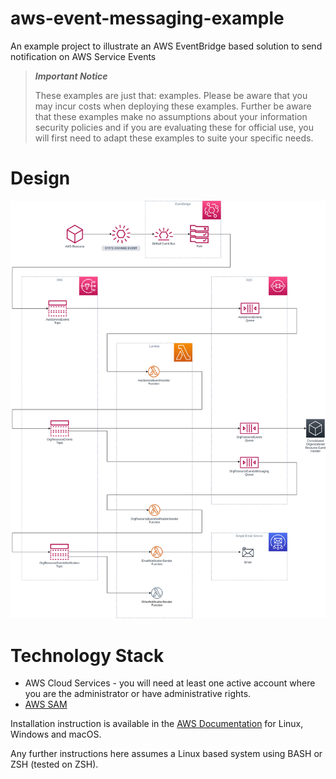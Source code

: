 # aws-event-messaging-example

An example project to illustrate an AWS EventBridge based solution to send notification on AWS Service Events

> _**Important Notice**_
>
> These examples are just that: examples. Please be aware that you may incur costs when deploying these examples. Further be aware that these examples make no assumptions about your information security policies and if you are evaluating these for official use, you will first need to adapt these examples to suite your specific needs.

# Design

![design](images/blog_post_diagrams-example_ecenario.drawio.png)

# Technology Stack

* AWS Cloud Services - you will need at least one active account where you are the administrator or have administrative rights.
* [AWS SAM](https://aws.amazon.com/serverless/sam/)

Installation instruction is available in the [AWS Documentation](https://docs.aws.amazon.com/serverless-application-model/latest/developerguide/serverless-sam-cli-install.html) for Linux, Windows and macOS.

Any further instructions here assumes a Linux based system using BASH or ZSH (tested on ZSH).



